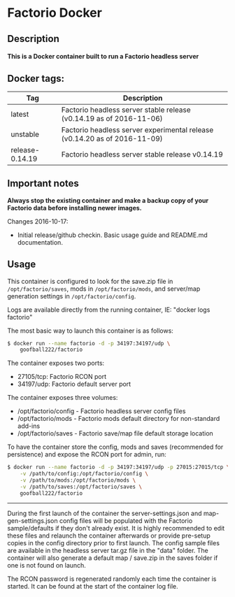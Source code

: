 # Factorio Docker

## Description

#### This is a Docker container built to run a Factorio headless server

## Docker tags:
| Tag | Description |
| --- | --- |
| latest | Factorio headless server stable release (v0.14.19 as of 2016-11-06) |
| unstable | Factorio headless server experimental release (v0.14.20 as of 2016-11-09) |
| release-0.14.19 | Factorio headless server stable release v0.14.19 |

## Important notes

**Always stop the existing container and make a backup copy of your Factorio data before installing newer images.**

Changes 2016-10-17:
* Initial release/github checkin. Basic usage guide and README.md documentation.

## Usage

This container is configured to look for the save.zip file in `/opt/factorio/saves`,
mods in `/opt/factorio/mods`, and server/map generation settings in `/opt/factorio/config`.

Logs are available directly from the running container, IE: "docker logs factorio"

The most basic way to launch this container is as follows:

```bash
$ docker run --name factorio -d -p 34197:34197/udp \
	goofball222/factorio
```

The container exposes two ports:
* 27105/tcp: Factorio RCON port
* 34197/udp: Factorio default server port

The container exposes three volumes:
* /opt/factorio/config - Factorio headless server config files
* /opt/factorio/mods - Factorio mods default directory for non-standard add-ins
* /opt/factorio/saves - Factorio save/map file default storage location

To have the container store the config, mods and saves (recommended for persistence)
and expose the RCON port for admin, run:

```bash
$ docker run --name factorio -d -p 34197:34197/udp -p 27015:27015/tcp \
	-v /path/to/config:/opt/factorio/config \
	-v /path/to/mods:/opt/factorio/mods \
	-v /path/to/saves:/opt/factorio/saves \
	goofball222/factorio
```

---

During the first launch of the container the server-settings.json and map-gen-settings.json config files will be populated with the Factorio sample/defaults if they don't already exist. It is highly recommended to edit these files and relaunch the container afterwards or provide pre-setup copies in the config directory prior to first launch. The config sample files are available in the headless server tar.gz file in the "data" folder. The container will also generate a default map / save.zip in the saves folder if one is not found on launch.

The RCON password is regenerated randomly each time the container is started. It can be found at the start of the container log file.

